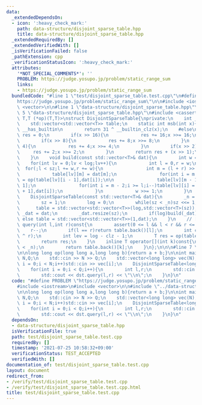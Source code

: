 ```yaml
---
data:
  _extendedDependsOn:
  - icon: ':heavy_check_mark:'
    path: data-structure/disjoint_sparse_table.hpp
    title: data-structure/disjoint_sparse_table.hpp
  _extendedRequiredBy: []
  _extendedVerifiedWith: []
  _isVerificationFailed: false
  _pathExtension: cpp
  _verificationStatusIcon: ':heavy_check_mark:'
  attributes:
    '*NOT_SPECIAL_COMMENTS*': ''
    PROBLEM: https://judge.yosupo.jp/problem/static_range_sum
    links:
    - https://judge.yosupo.jp/problem/static_range_sum
  bundledCode: "#line 1 \"test/disjoint_sparse_table.test.cpp\"\n#define PROBLEM \"\
    https://judge.yosupo.jp/problem/static_range_sum\"\n\n#include <iostream>\n#include\
    \ <vector>\n\n#line 1 \"data-structure/disjoint_sparse_table.hpp\"\n\n\n\n#line\
    \ 5 \"data-structure/disjoint_sparse_table.hpp\"\n#include <cassert>\n\ntemplate<class\
    \ T,T (*op)(T,T)>\nstruct DisjointSparseTable{\nprivate:\n    int _n,log,sz;\n\
    \    std::vector<std::vector<T>> table;\n    static int msb(int x){\n    #ifdef\
    \ __has_builtin\n        return 31 ^ __builtin_clz(x);\n    #else\n        int\
    \ res = 0;\n        if(x >> 16){\n            res += 16;x >>= 16;\n        }\n\
    \        if(x >> 8){\n            res += 8;x >>= 8;\n        }\n        if(x >>\
    \ 4){\n            res += 4;x >>= 4;\n        }\n        if(x >> 2){\n       \
    \     res += 2;x >>= 2;\n        }\n        return res + (x >> 1);\n    #endif\n\
    \    }\n    void build(const std::vector<T>& dat){\n        int w = sz;\n    \
    \    for(int lv = 0;lv < log;lv++){\n            int l = 0,r = w;\n          \
    \  for(;l < sz;l += w,r += w){\n                int m = (l + r) >> 1;\n\n    \
    \            table[lv][m] = dat[m];\n                for(int i = m + 1;i < r;i++)table[lv][i]\
    \ = op(table[lv][i - 1],dat[i]);\n\n                table[lv][m - 1] = dat[m -\
    \ 1];\n                for(int i = m - 2;i >= l;i--)table[lv][i] = op(table[lv][i\
    \ + 1],dat[i]);\n            }\n            w >>= 1;\n        }\n    }\n\npublic:\n\
    \    DisjointSparseTable(const std::vector<T>& dat){\n        _n = dat.size();\n\
    \        sz = 1;\n        log = 0;\n        while(sz < _n)sz <<= 1,log++;\n  \
    \      table = std::vector<std::vector<T>>(log,std::vector<T>(sz));\n        std::vector<T>\
    \ _dat = dat;\n        _dat.resize(sz);\n        if(log)build(_dat);\n       \
    \ else table = std::vector<std::vector<T>>(1,dat);\n    }\n    // [l,r)\n    T\
    \ query(int l,int r)const{\n        assert(0 <= l && l < r && r <= _n);\n    \
    \    r--;\n        if(l == r)return table.back()[l];\n        int clz = msb(l\
    \ ^ r);\n        int lev = log - clz - 1;\n        T res = op(table[lev][l],table[lev][r]);\n\
    \        return res;\n    }\n    inline T operator[](int k)const{\n        assert(k\
    \ < _n);\n        return table.back()[k];\n    }\n};\n\n\n#line 7 \"test/disjoint_sparse_table.test.cpp\"\
    \n\nlong long op(long long a,long long b){return a + b;}\n\nint main(){\n    int\
    \ N,Q;\n    std::cin >> N >> Q;\n    std::vector<long long> vec(N);\n    for(int\
    \ i = 0;i < N;i++)std::cin >> vec[i];\n    DisjointSparseTable<long long,op> dst(vec);\n\
    \    for(int i = 0;i < Q;i++){\n        int l,r;\n        std::cin >> l >> r;\n\
    \        std::cout << dst.query(l,r) << \"\\n\";\n    }\n}\n"
  code: "#define PROBLEM \"https://judge.yosupo.jp/problem/static_range_sum\"\n\n\
    #include <iostream>\n#include <vector>\n\n#include \"../data-structure/disjoint_sparse_table.hpp\"\
    \n\nlong long op(long long a,long long b){return a + b;}\n\nint main(){\n    int\
    \ N,Q;\n    std::cin >> N >> Q;\n    std::vector<long long> vec(N);\n    for(int\
    \ i = 0;i < N;i++)std::cin >> vec[i];\n    DisjointSparseTable<long long,op> dst(vec);\n\
    \    for(int i = 0;i < Q;i++){\n        int l,r;\n        std::cin >> l >> r;\n\
    \        std::cout << dst.query(l,r) << \"\\n\";\n    }\n}\n"
  dependsOn:
  - data-structure/disjoint_sparse_table.hpp
  isVerificationFile: true
  path: test/disjoint_sparse_table.test.cpp
  requiredBy: []
  timestamp: '2021-07-25 10:58:32+09:00'
  verificationStatus: TEST_ACCEPTED
  verifiedWith: []
documentation_of: test/disjoint_sparse_table.test.cpp
layout: document
redirect_from:
- /verify/test/disjoint_sparse_table.test.cpp
- /verify/test/disjoint_sparse_table.test.cpp.html
title: test/disjoint_sparse_table.test.cpp
---
```

